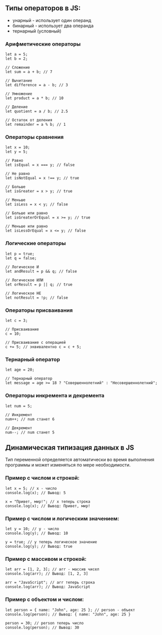 ## Типы операторов в JS:
 - унарный - использует один операнд
 - бинарный - использует два операнда
 - тернарный (условный)
 
### Арифметические операторы
```
let a = 5;
let b = 2;

// Сложение
let sum = a + b; // 7

// Вычитание
let difference = a - b; // 3

// Умножение
let product = a * b; // 10

// Деление
let quotient = a / b; // 2.5

// Остаток от деления
let remainder = a % b; // 1

```
### Операторы сравнения
```
let x = 10;
let y = 5;

// Равно
let isEqual = x === y; // false

// Не равно
let isNotEqual = x !== y; // true

// Больше
let isGreater = x > y; // true

// Меньше
let isLess = x < y; // false

// Больше или равно
let isGreaterOrEqual = x >= y; // true

// Меньше или равно
let isLessOrEqual = x <= y; // false

```

### Логические операторы
```
let p = true;
let q = false;

// Логическое И
let andResult = p && q; // false

// Логическое ИЛИ
let orResult = p || q; // true

// Логическое НЕ
let notResult = !p; // false

```

### Операторы присваивания
```
let c = 3;

// Присваивание
c = 10;

// Присваивание с операцией
c += 5; // эквивалентно c = c + 5;

```

### Тернарный оператор
```
let age = 20;

// Тернарный оператор
let message = age >= 18 ? "Совершеннолетний" : "Несовершеннолетний";

```

### Операторы инкремента и декремента
```
let num = 5;

// Инкремент
num++; // num станет 6

// Декремент
num--; // num станет 5

```

## Динамическая типизация данных в JS

Тип переменной определяется автоматически во время выполнения программы и может изменяться по мере необходимости.
### Пример с числом и строкой:

```
let x = 5; // x - число
console.log(x); // Вывод: 5

x = "Привет, мир!"; // x теперь строка
console.log(x); // Вывод: Привет, мир!
```

### Пример с числом и логическим значением:

```
let y = 10; // y - число
console.log(y); // Вывод: 10

y = true; // y теперь логическое значение
console.log(y); // Вывод: true
```

### Пример с массивом и строкой:

```
let arr = [1, 2, 3]; // arr - массив чисел
console.log(arr); // Вывод: [1, 2, 3]

arr = "JavaScript"; // arr теперь строка
console.log(arr); // Вывод: JavaScript
```

### Пример с объектом и числом:

```
let person = { name: "John", age: 25 }; // person - объект
console.log(person); // Вывод: { name: "John", age: 25 }

person = 30; // person теперь число
console.log(person); // Вывод: 30
```


